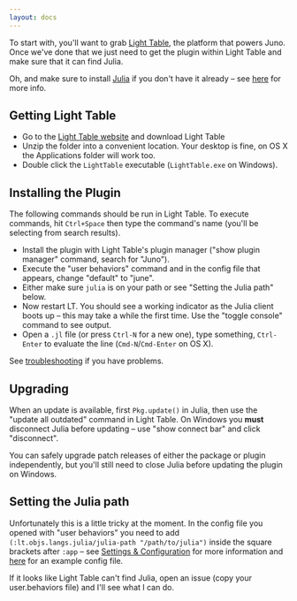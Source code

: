 ```yaml
---
layout: docs
---
```


To start with, you'll want to grab [Light Table](http://www.lighttable.com), the platform that powers Juno. Once we've done that we just need to get the plugin within Light Table and make sure that it can find Julia.

Oh, and make sure to install [Julia](http://julialang.org) if you don't have it already – see [here](http://julialang.org/downloads/) for more info.

## Getting Light Table

* Go to the [Light Table website](http://www.lighttable.com/) and download Light Table
* Unzip the folder into a convenient location. Your desktop is fine, on OS X the Applications folder will work too.
* Double click the `LightTable` executable (`LightTable.exe` on Windows).

## Installing the Plugin

The following commands should be run in Light Table. To execute commands, hit `Ctrl+Space` then type the command's name (you'll be selecting from search results).

* Install the plugin with Light Table's plugin manager ("show plugin manager" command, search for "Juno").
* Execute the "user behaviors" command and in the config file that appears, change "default" to "june".
* Either make sure `julia` is on your path or see "Setting the Julia path" below.
* Now restart LT. You should see a working indicator as the Julia client boots up – this may take a while the first time. Use the "toggle console" command to see output.
* Open a `.jl` file (or press `Ctrl-N` for a new one), type something, `Ctrl-Enter` to evaluate the line (`Cmd-N`/`Cmd-Enter` on OS X).

See [troubleshooting](troubleshooting.html) if you have problems.

## Upgrading

When an update is available, first `Pkg.update()` in Julia, then use the "update all outdated" command in Light Table. On Windows you **must** disconnect Julia before updating – use "show connect bar" and click "disconnect".

You can safely upgrade patch releases of either the package or plugin independently, but you'll still need to close Julia before updating the plugin on Windows.

## Setting the Julia path

Unfortunately this is a little tricky at the moment. In the config file you opened with "user behaviors" you need to add `(:lt.objs.langs.julia/julia-path "/path/to/julia")` inside the square brackets after `:app` – see [Settings & Configuration](settings.html) for more information and [here](https://gist.github.com/one-more-minute/9882389) for an example config file.

If it looks like Light Table can't find Julia, open an issue (copy your user.behaviors file) and I'll see what I can do.

